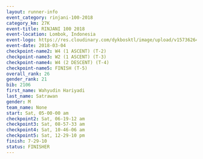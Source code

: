 ```yaml
---
layout: runner-info 
event_category: rinjani-100-2018 
category_km: 27K 
event-title: RINJANI 100 2018 
event-location: Lombok, Indonesia 
event-logo: https://res.cloudinary.com/dykbosktl/image/upload/v1573626435/Logo/Rinjani_eoufbh.png 
event-date: 2018-03-04 
checkpoint-name2: W4 (1 ASCENT) (T-2) 
checkpoint-name3: W2 (1 ASCENT) (T-3) 
checkpoint-name4: W4 (2 DESCENT) (T-4) 
checkpoint-name5: FINISH (T-5) 
overall_rank: 26
gender_rank: 21
bib: 2106
first_name: Wahyudin Hariyadi
last_name: Satrawan
gender: M
team_name: None
start: Sat, 05-00-00 am
checkpoint2: Sat, 06-19-12 am
checkpoint3: Sat, 08-57-33 am
checkpoint4: Sat, 10-46-06 am
checkpoint5: Sat, 12-29-10 pm
finish: 7-29-10
status: FINISHER
---
```

